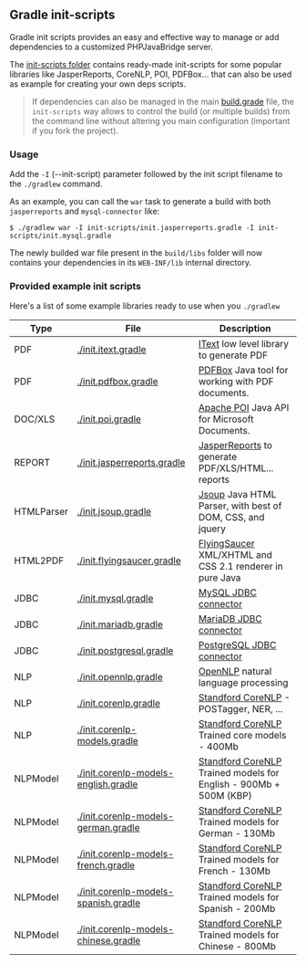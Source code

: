## Gradle init-scripts

Gradle init scripts provides an easy and effective way to manage or add dependencies to a customized PHPJavaBridge server.

The [init-scripts folder](https://github.com/belgattitude/php-java-bridge/tree/master/init-scripts) 
contains ready-made init-scripts for some popular libraries like JasperReports, CoreNLP, POI, PDFBox... that
can also be used as example for creating your own deps scripts.

> If dependencies can also be managed in the main [build.grade](https://github.com/belgattitude/php-java-bridge/blob/master/build.gradle) file,
> the `init-scripts` way allows to control the build (or multiple builds) from the command line without altering
> you main configuration (important if you fork the project).     
 
### Usage 

Add the `-I` (--init-script) parameter followed by the init script filename to the `./gradlew` command.

As an example, you can call the `war` task to generate a build with both `jasperreports` and `mysql-connector` like:

```shell
$ ./gradlew war -I init-scripts/init.jasperreports.gradle -I init-scripts/init.mysql.gradle
```

The newly builded war file present in the `build/libs` folder will now contains your dependencies
in its `WEB-INF/lib` internal directory.

### Provided example init scripts

Here's a list of some example libraries ready to use when you `./gradlew` 

| Type       | File | Description | 
|------------| ---- | ---------|
| PDF        | [./init.itext.gradle](https://github.com/belgattitude/php-java-bridge/blob/master/init-scripts/init.itext.gradle) | [IText](http://itextpdf.com/) low level library to generate PDF |
| PDF        | [./init.pdfbox.gradle](https://github.com/belgattitude/php-java-bridge/blob/master/init-scripts/init.pdfbox.gradle) | [PDFBox](http://pdfbox.apache.org/) Java tool for working with PDF documents. |
| DOC/XLS    | [./init.poi.gradle](https://github.com/belgattitude/php-java-bridge/blob/master/init-scripts/init.poi.gradle) | [Apache POI](https://poi.apache.org/) Java API for Microsoft Documents. |
| REPORT     | [./init.jasperreports.gradle](https://github.com/belgattitude/php-java-bridge/blob/master/init-scripts/init.jasperreports.gradle) | [JasperReports](http://community.jaspersoft.com/project/jasperreports-library) to generate PDF/XLS/HTML... reports |
| HTMLParser | [./init.jsoup.gradle](https://github.com/belgattitude/php-java-bridge/blob/master/init-scripts/init.jsoup.gradle) | [Jsoup](https://github.com/jhy/jsoup/) Java HTML Parser, with best of DOM, CSS, and jquery |
| HTML2PDF   | [./init.flyingsaucer.gradle](https://github.com/belgattitude/php-java-bridge/blob/master/init-scripts/init.flyingsaucer.gradle) | [FlyingSaucer](https://github.com/flyingsaucerproject/flyingsaucer) XML/XHTML and CSS 2.1 renderer in pure Java |
| JDBC       | [./init.mysql.gradle](https://github.com/belgattitude/php-java-bridge/blob/master/init-scripts/init.mysql.gradle) | [MySQL JDBC connector](http://dev.mysql.com) |
| JDBC       | [./init.mariadb.gradle](https://github.com/belgattitude/php-java-bridge/blob/master/init-scripts/init.mariadb.gradle) | [MariaDB JDBC connector](http://mariadb.org) |
| JDBC       | [./init.postgresql.gradle](https://github.com/belgattitude/php-java-bridge/blob/master/init-scripts/init.postgresql.gradle) | [PostgreSQL JDBC connector](https://jdbc.postgresql.org/) |
| NLP        | [./init.opennlp.gradle](https://github.com/belgattitude/php-java-bridge/blob/master/init-scripts/init.opennlp.gradle) | [OpenNLP](https://opennlp.apache.org/) natural language processing |
| NLP        | [./init.corenlp.gradle](https://github.com/belgattitude/php-java-bridge/blob/master/init-scripts/init.corenlp.gradle) | [Standford CoreNLP](http://stanfordnlp.github.io/CoreNLP) - POSTagger, NER, ... |
| NLP        | [./init.corenlp-models.gradle](https://github.com/belgattitude/php-java-bridge/blob/master/init-scripts/init.corenlp-models.gradle) | [Standford CoreNLP](http://stanfordnlp.github.io/CoreNLP) Trained core models - 400Mb |
| NLPModel   | [./init.corenlp-models-english.gradle](https://github.com/belgattitude/php-java-bridge/blob/master/init-scripts/init.corenlp-models-english.gradle) | [Standford CoreNLP](http://stanfordnlp.github.io/CoreNLP) Trained models for English - 900Mb + 500M (KBP) |
| NLPModel   | [./init.corenlp-models-german.gradle](https://github.com/belgattitude/php-java-bridge/blob/master/init-scripts/init.corenlp-models-german.gradle) | [Standford CoreNLP](http://stanfordnlp.github.io/CoreNLP) Trained models for German - 130Mb |
| NLPModel   | [./init.corenlp-models-french.gradle](https://github.com/belgattitude/php-java-bridge/blob/master/init-scripts/init.corenlp-models-french.gradle) | [Standford CoreNLP](http://stanfordnlp.github.io/CoreNLP) Trained models for French - 130Mb |
| NLPModel   | [./init.corenlp-models-spanish.gradle](https://github.com/belgattitude/php-java-bridge/blob/master/init-scripts/init.corenlp-models-spanish.gradle) | [Standford CoreNLP](http://stanfordnlp.github.io/CoreNLP) Trained models for Spanish - 200Mb |
| NLPModel   | [./init.corenlp-models-chinese.gradle](https://github.com/belgattitude/php-java-bridge/blob/master/init-scripts/init.corenlp-models-chinese.gradle) | [Standford CoreNLP](http://stanfordnlp.github.io/CoreNLP) Trained models for Chinese - 800Mb |

